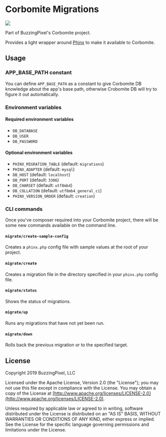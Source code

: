 # Corbomite Migrations

<p><a href="https://travis-ci.org/buzzingpixel/corbomite-migrations"><img src="https://travis-ci.org/buzzingpixel/corbomite-migrations.svg?branch=master"></a></p>

Part of BuzzingPixel's Corbomite project.

Provides a light wrapper around [Phinx](https://phinx.org/) to make it available to Corbomite.

## Usage

### APP_BASE_PATH constant

You can define `APP_BASE_PATH` as a constant to give Corbomite DB knowledge about the app's base path, otherwise Crobomite DB will try to figure it out automatically.

### Environment variables

#### Required environment variables

- `DB_DATABASE`
- `DB_USER`
- `DB_PASSWORD`

#### Optional environment variables

- `PHINX_MIGRATION_TABLE` (default: `migrations`)
- `PHINX_ADAPTER` (default: `mysql`)
- `DB_HOST` (default: `localhost`)
- `DB_PORT` (default: `3306`)
- `DB_CHARSET` (default: `utf8mb4`)
- `DB_COLLATION` (default: `utf8mb4_general_ci`)
- `PHINX_VERSION_ORDER` (default: `creation`)

### CLI commands

Once you've composer required into your Corbomite project, there will be some new commands available on the command line.

#### `migrate/create-sample-config`

Creates a `phinx.php` config file with sample values at the root of your project.

#### `migrate/create`

Creates a migration file in the directory specified in your `phinx.php` config file.

#### `migrate/status`

Shows the status of migrations.

#### `migrate/up`

Runs any migrations that have not yet been run.

#### `migrate/down`

Rolls back the previous migration or to the specified target.

## License

Copyright 2019 BuzzingPixel, LLC

Licensed under the Apache License, Version 2.0 (the "License");
you may not use this file except in compliance with the License.
You may obtain a copy of the License at [http://www.apache.org/licenses/LICENSE-2.0](http://www.apache.org/licenses/LICENSE-2.0).

Unless required by applicable law or agreed to in writing, software
distributed under the License is distributed on an "AS IS" BASIS,
WITHOUT WARRANTIES OR CONDITIONS OF ANY KIND, either express or implied.
See the License for the specific language governing permissions and
limitations under the License.
